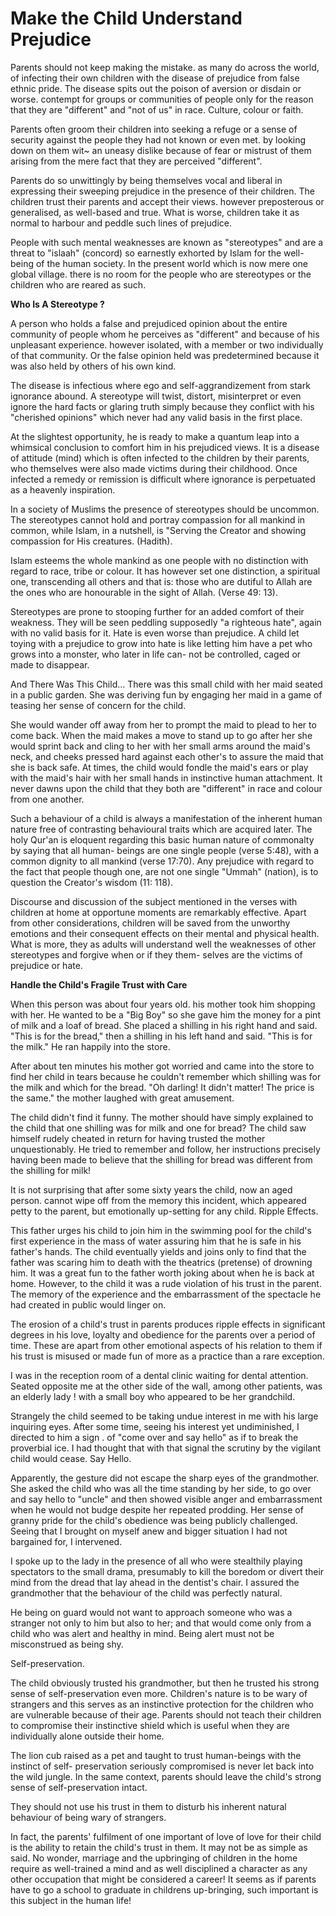 Make the Child Understand Prejudice
===================================

Parents should not keep making the mistake. as many do across the
world, of infecting their own children with the disease of prejudice
from false ethnic pride. The disease spits out the poison of aversion or
disdain or worse. contempt for groups or communities of people only for
the reason that they are "different" and "not of us" in race. Culture,
colour or faith.

Parents often groom their children into seeking a refuge or a sense of
security against the people they had not known or even met. by looking
down on them wit~ an uneasy dislike because of fear or mistrust of them
arising from the mere fact that they are perceived "different".

Parents do so unwittingly by being themselves vocal and liberal in
expressing their sweeping prejudice in the presence of their children.
The children trust their parents and accept their views. however
preposterous or generalised, as well-based and true. What is worse,
children take it as normal to harbour and peddle such lines of
prejudice.

People with such mental weaknesses are known as "stereotypes" and are a
threat to "islaah" (concord) so earnestly exhorted by Islam for the
well-being of the human society. In the present world which is now mere
one global village. there is no room for the people who are stereotypes
or the children who are reared as such.


**Who Is A Stereotype ?**

A person who holds a false and prejudiced opinion about the entire
community of people whom he perceives as "different" and because of his
unpleasant experience. however isolated, with a member or two
individually of that community. Or the false opinion held was
predetermined because it was also held by others of his own kind.

The disease is infectious where ego and self-aggrandizement from stark
ignorance abound. A stereotype will twist, distort, misinterpret or even
ignore the hard facts or glaring truth simply because they conflict with
his "cherished opinions" which never had any valid basis in the first
place.

At the slightest opportunity, he is ready to make a quantum leap into a
whimsical conclusion to comfort him in his prejudiced views. It is a
disease of attitude (mind) which is often infected to the children by
their parents, who themselves were also made victims during their
childhood. Once infected a remedy or remission is difficult where
ignorance is perpetuated as a heavenly inspiration.

In a society of Muslims the presence of stereotypes should be uncommon.
The stereotypes cannot hold and portray compassion for all mankind in
common, while Islam, in a nutshell, is "Serving the Creator and showing
compassion for His creatures. (Hadith).

Islam esteems the whole mankind as one people with no distinction with
regard to race, tribe or colour. It has however set one distinction, a
spiritual one, transcending all others and that is: those who are
dutiful to Allah are the ones who are honourable in the sight of Allah.
(Verse 49: 13).

Stereotypes are prone to stooping further for an added comfort of their
weakness. They will be seen peddling supposedly "a righteous hate",
again with no valid basis for it. Hate is even worse than prejudice. A
child let toying with a prejudice to grow into hate is like letting him
have a pet who grows into a monster, who later in life can- not be
controlled, caged or made to disappear.

And There Was This Child... There was this small child with her maid
seated in a public garden. She was deriving fun by engaging her maid in
a game of teasing her sense of concern for the child.

She would wander off away from her to prompt the maid to plead to her
to come back. When the maid makes a move to stand up to go after her she
would sprint back and cling to her with her small arms around the maid's
neck, and cheeks pressed hard against each other's to assure the maid
that she is back safe. At times, the child would fondle the maid's ears
or play with the maid's hair with her small hands in instinctive human
attachment. It never dawns upon the child that they both are "different"
in race and colour from one another.

Such a behaviour of a child is always a manifestation of the inherent
human nature free of contrasting behavioural traits which are acquired
later. The holy Qur'an is eloquent regarding this basic human nature of
commonalty by saying that all human- beings are one single people (verse
5:48), with a common dignity to all mankind (verse 17:70). Any prejudice
with regard to the fact that people though one, are not one single
"Ummah" (nation), is to question the Creator's wisdom (11: 118).

Discourse and discussion of the subject mentioned in the verses with
children at home at opportune moments are remarkably effective. Apart
from other considerations, children will be saved from the unworthy
emotions and their consequent effects on their mental and physical
health. What is more, they as adults will understand well the weaknesses
of other stereotypes and forgive when or if they them- selves are the
victims of prejudice or hate.


**Handle the Child's Fragile Trust with Care**

When this person was about four years old. his mother took him shopping
with her. He wanted to be a "Big Boy" so she gave him the money for a
pint of milk and a loaf of bread. She placed a shilling in his right
hand and said. "This is for the bread," then a shilling in his left hand
and said. "This is for the milk." He ran happily into the store.

After about ten minutes his mother got worried and came into the store
to find her child in tears because he couldn't remember which shilling
was for the milk and which for the bread. "Oh darling! It didn't matter!
The price is the same." the mother laughed with great amusement.

The child didn't find it funny. The mother should have simply explained
to the child that one shilling was for milk and one for bread? The child
saw himself rudely cheated in return for having trusted the mother
unquestionably. He tried to remember and follow, her instructions
precisely having been made to believe that the shilling for bread was
different from the shilling for milk!

It is not surprising that after some sixty years the child, now an aged
person. cannot wipe off from the memory this incident, which appeared
petty to the parent, but emotionally up-setting for any child. Ripple
Effects.

This father urges his child to join him in the swimming pool for the
child's first experience in the mass of water assuring him that he is
safe in his father's hands. The child eventually yields and joins only
to find that the father was scaring him to death with the theatrics
(pretense) of drowning him. It was a great fun to the father worth
joking about when he is back at home. However, to the child it was a
rude violation of his trust in the parent. The memory of the experience
and the embarrassment of the spectacle he had created in public would
linger on.

The erosion of a child's trust in parents produces ripple effects in
significant degrees in his love, loyalty and obedience for the parents
over a period of time. These are apart from other emotional aspects of
his relation to them if his trust is misused or made fun of more as a
practice than a rare exception.

I was in the reception room of a dental clinic waiting for dental
attention. Seated opposite me at the other side of the wall, among other
patients, was an elderly lady ! with a small boy who appeared to be her
grandchild.

Strangely the child seemed to be taking undue interest in me with his
large inquiring eyes. After some time, seeing his interest yet
undiminished, I directed to him a sign . of "come over and say hello" as
if to break the proverbial ice. I had thought that with that signal the
scrutiny by the vigilant child would cease. Say Hello.

Apparently, the gesture did not escape the sharp eyes of the
grandmother. She asked the child who was all the time standing by her
side, to go over and say hello to "uncle" and then showed visible anger
and embarrassment when he would not budge despite her repeated prodding.
Her sense of granny pride for the child's obedience was being publicly
challenged. Seeing that I brought on myself anew and bigger situation I
had not bargained for, I intervened.

I spoke up to the lady in the presence of all who were stealthily
playing spectators to the small drama, presumably to kill the boredom or
divert their mind from the dread that lay ahead in the dentist's chair.
I assured the grandmother that the behaviour of the child was perfectly
natural.

He being on guard would not want to approach someone who was a stranger
not only to him but also to her; and that would come only from a child
who was alert and healthy in mind. Being alert must not be misconstrued
as being shy.

Self-preservation.

The child obviously trusted his grandmother, but then he trusted his
strong sense of self-preservation even more. Children's nature is to be
wary of strangers and this serves as an instinctive protection for the
children who are vulnerable because of their age. Parents should not
teach their children to compromise their instinctive shield which is
useful when they are individually alone outside their home.

The lion cub raised as a pet and taught to trust human-beings with the
instinct of self- preservation seriously compromised is never let back
into the wild jungle. In the same context, parents should leave the
child's strong sense of self-preservation intact.

They should not use his trust in them to disturb his inherent natural
behaviour of being wary of strangers.

In fact, the parents' fulfilment of one important of love of love for
their child is the ability to retain the child's trust in them. It may
not be as simple as said. No wonder, marriage and the upbringing of
children in the home require as well-trained a mind and as well
disciplined a character as any other occupation that might be considered
a career! It seems as if parents have to go a school to graduate in
childrens up-bringing, such important is this subject in the human
life!


